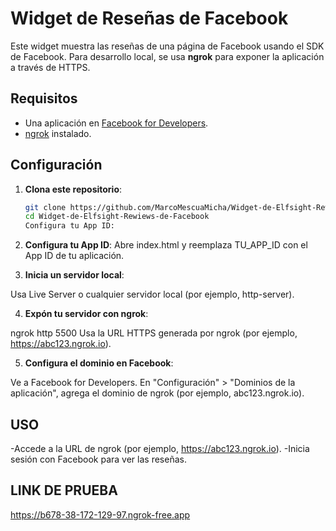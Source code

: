 # Widget de Reseñas de Facebook

Este widget muestra las reseñas de una página de Facebook usando el SDK de Facebook. Para desarrollo local, se usa **ngrok** para exponer la aplicación a través de HTTPS.

## Requisitos

- Una aplicación en [Facebook for Developers](https://developers.facebook.com/).
- [ngrok](https://ngrok.com/) instalado.

## Configuración

1. **Clona este repositorio**:
   ```bash
   git clone https://github.com/MarcoMescuaMicha/Widget-de-Elfsight-Rewiews-de-Facebook.git
   cd Widget-de-Elfsight-Rewiews-de-Facebook
   Configura tu App ID:
2. **Configura tu App ID**:
Abre index.html y reemplaza TU_APP_ID con el App ID de tu aplicación.

3. **Inicia un servidor local**:

Usa Live Server o cualquier servidor local (por ejemplo, http-server).

4. **Expón tu servidor con ngrok**:

ngrok http 5500
Usa la URL HTTPS generada por ngrok (por ejemplo, https://abc123.ngrok.io).

5. **Configura el dominio en Facebook**:

Ve a Facebook for Developers.
En "Configuración" > "Dominios de la aplicación", agrega el dominio de ngrok (por ejemplo, abc123.ngrok.io).

## USO

-Accede a la URL de ngrok (por ejemplo, https://abc123.ngrok.io).
-Inicia sesión con Facebook para ver las reseñas.

## LINK DE PRUEBA 

https://b678-38-172-129-97.ngrok-free.app
